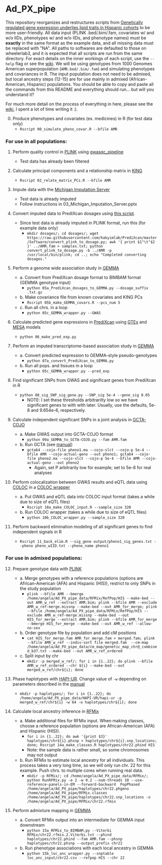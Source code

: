 # Ad_PX_pipe
This repository reorganizes and restructures scripts from [Genetically regulated gene expression underlies lipid traits in Hispanic cohorts](https://github.com/WheelerLab/px_his_chol) to be more user-friendly. All data input (PLINK .bed/.bim/.fam, covariates w/ and w/o IIDs, phenotypes w/ and w/o IIDs, and phenotype names) must be **exactly** in the same format as the example data, and all missing data must be replaced with "NA". All paths to softwares are defaulted to those on wheelerlab3, and it is expected that all scripts are run from the same directory. For exact details on the inner workings of each script, use the `--help` flag or see the [wiki](https://github.com/aandaleon/Ad_PX_pipe/wiki). We will be using genotypes from 1000 Genomes American superpopulation (`AMR.bed/.bim/.fam`) and simulating phenotypes and covariances in R. The input population does not need to be admixed, but local ancestry steps (12-15) are for use mainly in admixed (African-American, Hispanic) populations. You should be able to copy and paste all the commands from this README and everything should run... but will you understand it?

For much more detail on the process of everything in here, please see the [wiki](https://github.com/aandaleon/Ad_PX_pipe/wiki), I spent a lot of time writing it :).

00. Produce phenotypes and covariates (ex. medicines) in R (for test data only)
    * `Rscript 00_simulate_pheno_covar.R --bfile AMR`

### For use in all populations:

01. Perform quality control in [PLINK](https://www.cog-genomics.org/plink/1.9/filter) using [gwasqc_pipeline](https://github.com/WheelerLab/gwasqc_pipeline)
    * Test data has already been filtered

02. Calculate principal components and a relationship matrix in [KING](http://people.virginia.edu/~wc9c/KING/manual.html)
    * `Rscript 02_relate_matrix_PCs.R --bfile AMR`
 
03. Impute data with the [Michigan Imputation Server](https://imputationserver.sph.umich.edu/index.html#!)
    * Test data is already imputed
    * Follow instructions in 03_Michigan_Imputation_Server.pptx

04. Convert imputed data to PrediXcan dosages using [this script](https://github.com/WheelerLab/Imputation/blob/master/UMich_vcf2pxfixCAAPA.py).

    * Since test data is already imputed in PLINK format, run this (for example data only)
      * `mkdir dosages/; cd dosages/; wget https://raw.githubusercontent.com/hakyimlab/PrediXcan/master/Software/convert_plink_to_dosage.py; awk '{ print $1"\t"$2 }' ../AMR.fam > samples.txt; python convert_plink_to_dosage.py -b ../AMR -p /usr/local/bin/plink; cd ..; echo "Completed converting dosages."`

05. Perform a genome wide association study in [GEMMA](http://www.xzlab.org/software/GEMMAmanual.pdf)
    * a. Convert from PrediXcan dosage format to BIMBAM format (GEMMA genotype input)
      * `python 05a_PrediXcan_dosages_to_GEMMA.py --dosage_suffix .txt.gz`
    * b. Make covariance file from known covariates and KING PCs
      * `Rscript 05b_make_GEMMA_covars.R --pcs_num 5`
    * c. Run all chrs. in a loop
      * `python 05c_GEMMA_wrapper.py --GWAS`

06. Calculate predicted gene expressions in [PrediXcan](https://github.com/hakyimlab/PrediXcan) using [GTEx](http://predictdb.org/) and [MESA](https://github.com/aandaleon/DivPop) models
    * `python 06_make_pred_exp.py`

07. Perform an imputed transcriptome-based association study in [GEMMA](http://www.xzlab.org/software/GEMMAmanual.pdf)
    * a. Convert predicted expression to GEMMA-style pseudo-genotypes
      * `python 07a_convert_PrediXcan_to_GEMMA.py`
    * b. Run all pops. and tissues in a loop
      * `python 05c_GEMMA_wrapper.py --pred_exp`    

08. Find significant SNPs from GWAS and significant genes from PrediXcan in R
    * `python 08_sig_SNP_sig_gene.py --SNP_sig 5e-4 --gene_sig 0.05`
      * NOTE: I set these thresholds arbitrarilty low so we have significant genes to with with later. Usually, use the defaults, 5e-8 and 9.654e-6, respectively.

09. Calculate independent significant SNPs in a joint analysis in [GCTA-COJO](https://cnsgenomics.com/software/gcta/#COJO)
    * a. Make GWAS output into GCTA-COJO format 
      * `python 09a_GEMMA_to_GCTA-COJO.py --fam AMR.fam`
    * b. Run GCTA (see [manual](https://cnsgenomics.com/software/gcta/#COJO))
      * `gcta64 --cojo-file pheno1.ma --cojo-slct --cojo-p 5e-4 --bfile AMR --cojo-actual-geno --out pheno1; gcta64 --cojo-file pheno2.ma --cojo-slct --cojo-p 5e-4 --bfile AMR --cojo-actual-geno --out pheno2`
        * Again, set P arbitrarily low for example; set to 5e-8 for real analyses

10. Perform colocalization between GWAS results and eQTL data using [COLOC](https://cran.r-project.org/web/packages/coloc/coloc.pdf) in a [COLOC wrapper](https://github.com/hakyimlab/summary-gwas-imputation)
    * a. Put GWAS and eQTL data into COLOC input format (takes a while due to size of eQTL files)
      * `Rscript 10a_make_COLOC_input.R --sample_size 320`
    * b. Run COLOC wrapper (takes a while due to size of eQTL files)
      * `python 10b_COLOC_wrapper.py --sample_size 320`

11. Perform backward elimination modeling of all significant genes to find independent signals in R
    * `Rscript 11_back_elim.R --sig_gene output/pheno1_sig_genes.txt --pheno pheno_wIID.txt --pheno_name pheno1`

### For use in admixed populations:

12. Prepare genotype data with [PLINK](https://www.cog-genomics.org/plink/1.9/data)
    * a. Merge genotypes with a reference populations (options are African-American (AFA) and Hispanic (HIS)), restrict to only SNPs in the study population
      * `plink --bfile AMR --bmerge /home/angela/Ad_PX_pipe_data/RFMix/RefPop/HIS --make-bed --out AMR_w_ref --extract AMR.bim; plink --bfile AMR --exclude AMR_w_ref-merge.missnp --make-bed --out AMR_for_merge; plink --bfile /home/angela/Ad_PX_pipe_data/RFMix/RefPop/HIS --exclude AMR_w_ref-merge.missnp --make-bed --out HIS_for_merge --extract AMR.bim; plink --bfile AMR_for_merge --bmerge HIS_for_merge --make-bed --out AMR_w_ref --allow-no-sex`
    * b. Order genotype file by population and add cM positions
      * `cat HIS_for_merge.fam AMR_for_merge.fam > merged.fam; plink --bfile AMR_w_ref --indiv-sort file merged.fam  --cm-map /home/angela/Ad_PX_pipe_data/cm_map/genetic_map_chr@_combined_b37.txt --make-bed --out AMR_w_ref_ordered`
    * c. Split input by chr
      * `mkdir -p merged_w_ref/; for i in {1..22}; do plink --bfile AMR_w_ref_ordered --chr ${i} --make-bed --out merged_w_ref/chr${i}; done`

13. Phase haplotypes with [HAPI-UR](https://code.google.com/archive/p/hapi-ur/). Change value of `-w` depending on parameters described in the [manual](https://storage.googleapis.com/google-code-archive-downloads/v2/code.google.com/hapi-ur/hapi-ur-manual-09_27_2012.pdf)
    * `mkdir -p haplotypes/; for i in {1..22}; do /home/angela/Ad_PX_pipe_data/HAPI-UR/hapi-ur -p merged_w_ref/chr${i} -w 64 -o haplotypes/chr${i}; done`

14. Calculate local ancestry inference in [RFMix](https://sites.google.com/site/rfmixlocalancestryinference/)
    * a. Make additional files for RFMix input. When making classes, choose a reference population (options are African-American (AFA) and Hispanic (HIS)).
      * `for i in {1..22}; do awk '{print $3}' haplotypes/chr${i}.phsnp > haplotypes/chr${i}.snp_locations; done; Rscript 14a_make_classes.R haplotypes/chr22.phind HIS`
      * Note: the sample data is rather small, so some chromosomes may not output
    * b. Run RFMix to estimate local ancestry for all individuals. This process takes a very long time, so we will only run chr. 22 for this example. Push chrs. to multiple cores when running real data.
      * `mkdir -p RFMix/; cd /home/angela/Ad_PX_pipe_data/RFMix/; python RunRFMix.py -e 2 -w 0.2 --num-threads 10 --use-reference-panels-in-EM --forward-backward  PopPhased /home/angela/Ad_PX_pipe/haplotypes/chr22.phgeno /home/angela/Ad_PX_pipe/RFMix.classes  /home/angela/Ad_PX_pipe/haplotypes/chr22.snp_locations -o /home/angela/Ad_PX_pipe/RFMix/chr22.rfmix`
    
15. Perform admixture mapping in [GEMMA](http://www.xzlab.org/software/GEMMAmanual.pdf)
    * a. Convert RFMix output into an intermediate for GEMMA input downstream
      * `python 15a_RFMix_to_BIMBAM.py --Viterbi RFMix/chr22.rfmix.2.Viterbi.txt --phind haplotypes/chr22.phind --fam AMR.fam --phsnp haplotypes/chr22.phsnp --output_prefix chr22`
    * b. Run phenotype associations with each local ancestry in GEMMA
      * `python 15b_loc_anc_wrapper.py --snptable loc_anc_input/chr22.csv --refpop HIS --chr 22`
